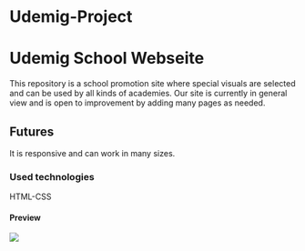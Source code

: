 # Udemig-Project

<h1>Udemig School Webseite</h1>

This repository is a school promotion site where special visuals are selected and can be used by all kinds of academies. Our site is currently in general view and is open to improvement by adding many pages as needed.

<h2>Futures</h2>

It is responsive and can work in many sizes.

<h3>Used technologies</h3>

HTML-CSS

<h4>Preview</h4>

![](udemig.gif)